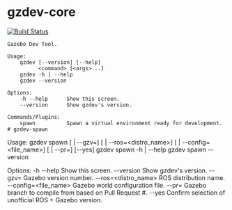 # gzdev-core
[![Build Status](https://travis-ci.org/osrf/gzdev.svg?branch=dev-core)](https://travis-ci.org/osrf/gzdev)
```
Gazebo Dev Tool.

Usage:
	gzdev [--version] [--help]
	      <command> [<args>...]
	gzdev -h | --help
	gzdev --version

Options:
	-h --help      Show this screen.
	--version      Show gzdev's version.

Commands/Plugins:
	spawn          Spawn a virtual environment ready for development.
# gzdev-spawn

```
Usage:
	gzdev spawn [<gzv> | --gzv=<number>]
	            [<ros> | --ros=<distro_name>]
	            [<config> | --config=<file_name>]
	            [<pr> | --pr=<number>]
	            [--yes]
	gzdev spawn -h | --help
	gzdev spawn --version

Options:
	-h --help               Show this screen.
	--version               Show gzdev's version.
	--gzv=<number>          Gazebo version number.
	--ros=<distro_name>     ROS distribution name.
	--config=<file_name>    Gazebo world configuration file.
	--pr=<number>           Gazebo branch to compile from based on Pull Request #.
	--yes                   Confirm selection of unofficial ROS + Gazebo version.
```
